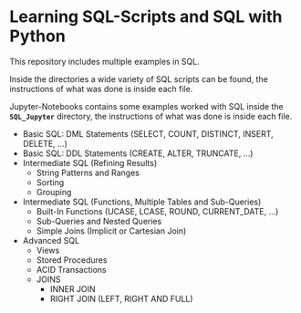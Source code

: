 # Learning SQL-Scripts and SQL with Python

This repository includes multiple examples in SQL.
<br>

Inside the directories a wide variety of SQL scripts can be found, the instructions of what was done is inside each file.
<br>

Jupyter-Notebooks contains some examples worked with SQL inside the **`SQL_Jupyter`** directory, the instructions of what was done is inside each file.
<br>

<ul>
  <li>Basic SQL: DML Statements (SELECT, COUNT, DISTINCT, INSERT, DELETE, ...)</li>
  <li>Basic SQL: DDL Statements (CREATE, ALTER, TRUNCATE, ...)</li>
  <li>Intermediate SQL (Refining Results)
    <ul>
        <li>String Patterns and Ranges</li>
        <li>Sorting</li>
        <li>Grouping</li>
    </ul>
  </li>
  <li>Intermediate SQL (Functions, Multiple Tables and Sub-Queries)
    <ul>
        <li>Built-In Functions (UCASE, LCASE, ROUND, CURRENT_DATE, ...)</li>
        <li>Sub-Queries and Nested Queries</li>
        <li>Simple Joins (Implicit or Cartesian Join)</li>
    </ul>
  </li>
  <li>Advanced SQL
    <ul>
        <li>Views</li>
        <li>Stored Procedures</li>
        <li>ACID Transactions</li>
        <li>JOINS
            <ul>
                <li>INNER JOIN</li>
                <li>RIGHT JOIN (LEFT, RIGHT AND FULL)</li>
            </ul>
        </li>
    </ul>
  </li>
</ul>

<br>